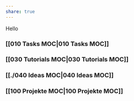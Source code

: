 ```yaml
---
share: true
---
```



Hello

### [[010 Tasks MOC|010 Tasks MOC]]
### [[030 Tutorials MOC|030 Tutorials MOC]]
### [[./040 Ideas MOC|040 Ideas MOC]]

### [[100 Projekte MOC|100 Projekte MOC]]